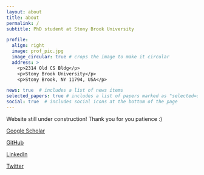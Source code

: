```yaml
---
layout: about
title: about
permalink: /
subtitle: PhD student at Stony Brook University

profile:
  align: right
  image: prof_pic.jpg
  image_circular: true # crops the image to make it circular
  address: >
    <p>2314 Old CS Bldg</p>
    <p>Stony Brook University</p>
    <p>Stony Brook, NY 11794, USA</p>

news: true  # includes a list of news items
selected_papers: true # includes a list of papers marked as "selected={true}"
social: true  # includes social icons at the bottom of the page
---
```


Website still under construction! Thank you for you patience :)

[Google Scholar](https://scholar.google.com/citations?user=0D1_Kk0AAAAJ&hl=en&oi=ao)

[GitHub](https://github.com/Saumya-Gupta-26)

[LinkedIn](https://www.linkedin.com/in/saumya-gupta-0b48b416a/)

[Twitter](https://twitter.com/saumyagupta26)
